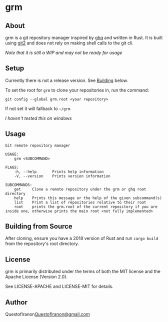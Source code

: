 # grm

## About
grm is a git repository manager inspired by [ghq](https://github.com/motemen/ghq) and written in Rust. 
It is built using [git2](https://github.com/rust-lang/git2-rs) and does not rely on making shell calls to the git cli.

_Note that it is still a WIP and may not be ready for usage_

## Setup
Currently there is not a release version. See [Building](#building-from-source) below.

To set the root for `grm` to clone your repositories in, run the command:

`git config --global grm.root <your repository>`

If not set it will fallback to `~/grm`

_I haven't tested this on windows_

## Usage
```
Git remote repository manager

USAGE:
    grm <SUBCOMMAND>

FLAGS:
    -h, --help       Prints help information
    -V, --version    Prints version information

SUBCOMMANDS:
    get     Clone a remote repository under the grm or ghq root directory
    help    Prints this message or the help of the given subcommand(s)
    list    Print a list of repositories relative to their root
    root    prints the grm.root of the current repository if you are inside one, otherwise prints the main root <not fully implemented>
```

## Building from Source
After cloning, ensure you have a 2018 version of Rust and run `cargo build` from the repository's root directory.

## License
grm is primarily distributed under the terms of both the MIT license and the Apache License (Version 2.0).

See LICENSE-APACHE and LICENSE-MIT for details.

## Author
QuestofIranon<QuestofIranon@gmail.com>
